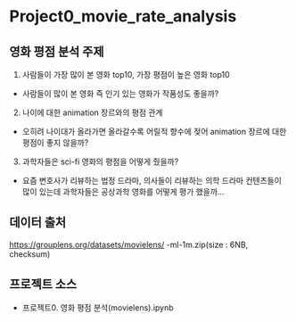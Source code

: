 # Project0_movie_rate_analysis

## 영화 평점 분석 주제
1. 사람들이 가장 많이 본 영화 top10, 가장 평점이 높은 영화 top10
  - 사람들이 많이 본 영화 즉 인기 있는 영화가 작품성도 좋을까?

2. 나이에 대한 animation 장르와의 평점 관계
  - 오히려 나이대가 올라가면 올라갈수록 어릴적 향수에 젖어 animation 장르에 대한 평점이 좋지 않을까?

3. 과학자들은 sci-fi 영화의 평점을 어떻게 줬을까?
  - 요즘 변호사가 리뷰하는 법정 드라마, 의사들이 리뷰하는 의학 드라마 컨텐츠들이 많이 있는데 과학자들은 공상과학 영화를 어떻게 평가 했을까...

## 데이터 출처
https://grouplens.org/datasets/movielens/ -ml-1m.zip(size : 6NB, checksum)

## 프로젝트 소스
- 프로젝트0. 영화 평점 분석(movielens).ipynb
